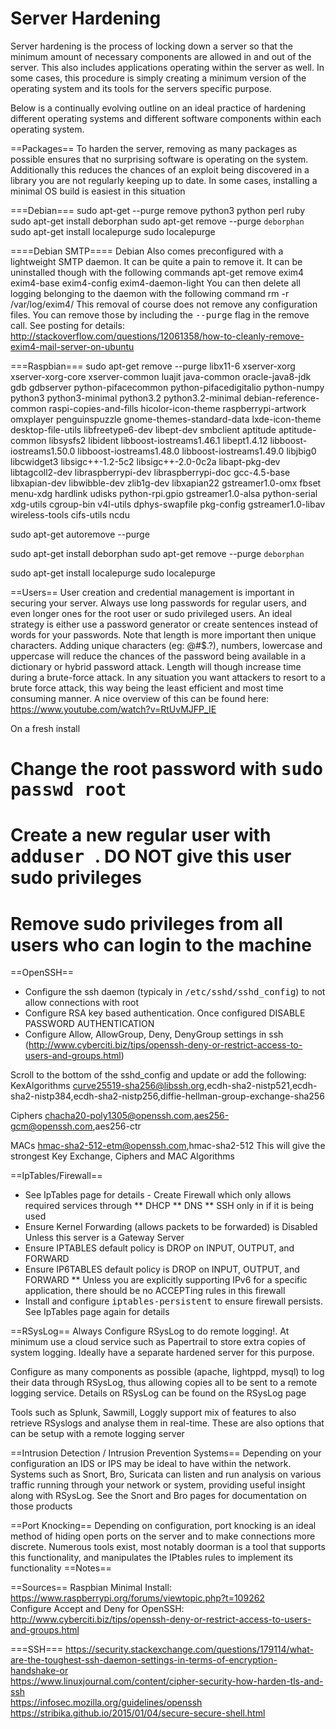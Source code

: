 # Server Hardening

Server hardening is the process of locking down a server so that the minimum amount of necessary components are allowed in and out of the server. This also includes applications operating within the server as well. In some cases, this procedure is simply creating a minimum version of the operating system and its tools for the servers specific purpose.

Below is a continually evolving outline on an ideal practice of hardening different operating systems and different software components within each operating system.

==Packages==
To harden the server, removing as many packages as possible ensures that no surprising software is operating on the system. Additionally this reduces the chances of an exploit being discovered
in a library you are not regularly keeping up to date. In some cases, installing a minimal OS build is easiest in this situation

===Debian===
 <nowiki>
sudo apt-get --purge remove python3 python perl ruby 
sudo apt-get install deborphan
sudo apt-get remove --purge `deborphan`
sudo apt-get install localepurge
sudo localepurge </nowiki>

====Debian SMTP====
Debian Also comes preconfigured with a lightweight SMTP daemon. It can be quite a pain to remove it. It can be uninstalled though with the following commands
 <nowiki>
apt-get remove exim4 exim4-base exim4-config exim4-daemon-light </nowiki>
You can then delete all logging belonging to the daemon with the following command
 <nowiki>
rm -r /var/log/exim4/ </nowiki>
This removal of course does not remove any configuration files. You can remove those by including the <tt>--purge</tt> flag in the remove call. See posting for details: http://stackoverflow.com/questions/12061358/how-to-cleanly-remove-exim4-mail-server-on-ubuntu

===Raspbian===
 <nowiki>
sudo apt-get remove --purge libx11-6 xserver-xorg xserver-xorg-core xserver-common luajit java-common oracle-java8-jdk gdb gdbserver python-pifacecommon python-pifacedigitalio python-numpy python3 
python3-minimal python3.2 python3.2-minimal debian-reference-common raspi-copies-and-fills hicolor-icon-theme raspberrypi-artwork omxplayer penguinspuzzle gnome-themes-standard-data lxde-icon-theme 
desktop-file-utils libfreetype6-dev libept-dev smbclient aptitude aptitude-common libsysfs2 libident libboost-iostreams1.46.1 libept1.4.12 libboost-iostreams1.50.0 libboost-iostreams1.48.0 
libboost-iostreams1.49.0 libjbig0 libcwidget3 libsigc++-1.2-5c2 libsigc++-2.0-0c2a libapt-pkg-dev libtagcoll2-dev libraspberrypi-dev libraspberrypi-doc gcc-4.5-base libxapian-dev libwibble-dev 
zlib1g-dev libxapian22 gstreamer1.0-omx fbset menu-xdg hardlink udisks python-rpi.gpio gstreamer1.0-alsa python-serial xdg-utils cgroup-bin v4l-utils dphys-swapfile pkg-config gstreamer1.0-libav 
wireless-tools cifs-utils ncdu

sudo apt-get autoremove --purge

sudo apt-get install deborphan
sudo apt-get remove --purge `deborphan`

sudo apt-get install localepurge
sudo localepurge </nowiki>

==Users==
User creation and credential management is important in securing your server. Always use long passwords for regular users, and even longer ones for the root user or sudo privileged users. An ideal
strategy is either use a password generator or create sentences instead of words for your passwords. Note that length is more important then unique characters. Adding unique characters (eg: @#$.?), numbers, lowercase and uppercase will reduce the chances of the password being available in a dictionary or hybrid password attack. Length will though increase time during a brute-force attack. In any situation you want attackers to resort to a brute force attack, this way being the least efficient and most time consuming manner. A nice overview of this can be found here: https://www.youtube.com/watch?v=RtUvMJFP_IE

On a fresh install
# Change the root password with <tt>sudo passwd root</tt>
# Create a new regular user with <tt> adduser <username></tt>. DO NOT give this user sudo privileges
# Remove sudo privileges from all users who can login to the machine

==OpenSSH==
* Configure the ssh daemon (typicaly in <tt>/etc/sshd/sshd_config</tt>) to not allow connections with root
* Configure RSA key based authentication. Once configured DISABLE PASSWORD AUTHENTICATION
* Configure Allow, AllowGroup, Deny, DenyGroup settings in ssh (http://www.cyberciti.biz/tips/openssh-deny-or-restrict-access-to-users-and-groups.html)

Scroll to the bottom of the sshd_config and update or add the following:
 <nowiki>
KexAlgorithms curve25519-sha256@libssh.org,ecdh-sha2-nistp521,ecdh-sha2-nistp384,ecdh-sha2-nistp256,diffie-hellman-group-exchange-sha256

Ciphers chacha20-poly1305@openssh.com,aes256-gcm@openssh.com,aes256-ctr

MACs hmac-sha2-512-etm@openssh.com,hmac-sha2-512 </nowiki>
This will give the strongest Key Exchange, Ciphers and MAC Algorithms

==IpTables/Firewall==
* See IpTables page for details - Create Firewall which only allows required services through
** DHCP
** DNS
** SSH only in if it is being used
* Ensure Kernel Forwarding (allows packets to be forwarded) is Disabled Unless this server is a Gateway Server
* Ensure IPTABLES default policy is DROP on INPUT, OUTPUT, and FORWARD
* Ensure IP6TABLES default policy is DROP on INPUT, OUTPUT, and FORWARD
** Unless you are explicitly supporting IPv6 for a specific application, there should be no ACCEPTing rules in this firewall
* Install and configure <tt>iptables-persistent</tt> to ensure firewall persists. See IpTables page again for details

==RSysLog==
Always Configure RSysLog to do remote logging!. At minimum use a cloud service such as Papertrail to store extra copies of system logging. Ideally have a separate hardened server for this purpose.

Configure as many components as possible (apache, lightppd, mysql) to log their data through RSysLog, thus allowing copies all to be sent to a remote logging service. Details on RSysLog can
be found on the RSysLog page

Tools such as Splunk, Sawmill, Loggly support mix of features to also retrieve RSyslogs and analyse them in real-time. These are also options that can be setup with a remote logging server

==Intrusion Detection / Intrusion Prevention Systems==
Depending on your configuration an IDS or IPS may be ideal to have within the network. Systems such as Snort, Bro, Suricata can listen and run analysis on various traffic running through your network or
system, providing useful insight along with RSysLog. See the Snort and Bro pages for documentation on those products

==Port Knocking==
Depending on configuration, port knocking is an ideal method of hiding open ports on the server and to make connections more discrete. Numerous tools exist, most notably doorman is a tool that supports this
functionality, and manipulates the IPtables rules to implement its functionality
==Notes==

==Sources==
Raspbian Minimal Install: https://www.raspberrypi.org/forums/viewtopic.php?t=109262<br>
Configure Accept and Deny for OpenSSH: http://www.cyberciti.biz/tips/openssh-deny-or-restrict-access-to-users-and-groups.html

===SSH===
https://security.stackexchange.com/questions/179114/what-are-the-toughest-ssh-daemon-settings-in-terms-of-encryption-handshake-or<br>
https://www.linuxjournal.com/content/cipher-security-how-harden-tls-and-ssh<br>
https://infosec.mozilla.org/guidelines/openssh<br>
https://stribika.github.io/2015/01/04/secure-secure-shell.html
